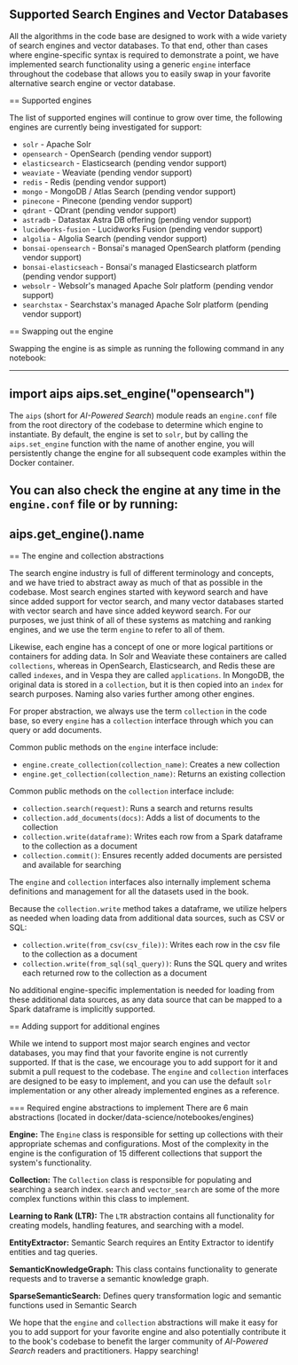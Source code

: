 ## Supported Search Engines and Vector Databases

All the algorithms in the code base are designed to work with a wide variety of search engines and vector databases. To that end, other than cases where engine-specific syntax is required to demonstrate a point, we have implemented search functionality using a generic `engine` interface throughout the codebase that allows you to easily swap in your favorite alternative search engine or vector database.

== Supported engines

The list of supported engines will continue to grow over time, the following engines are currently being investigated for support:

* `solr` - Apache Solr
* `opensearch` - OpenSearch (pending vendor support)
* `elasticsearch` - Elasticsearch (pending vendor support)
* `weaviate` - Weaviate (pending vendor support)
* `redis` - Redis (pending vendor support)
* `mongo` - MongoDB / Atlas Search (pending vendor support)
* `pinecone` - Pinecone (pending vendor support)
* `qdrant` - QDrant (pending vendor support)
* `astradb` - Datastax Astra DB offering (pending vendor support)
* `lucidworks-fusion` - Lucidworks Fusion (pending vendor support)
* `algolia` - Algolia Search (pending vendor support)
* `bonsai-opensearch` - Bonsai's managed OpenSearch platform (pending vendor support)
* `bonsai-elasticseach` - Bonsai's managed Elasticsearch platform (pending vendor support)
* `websolr` - Websolr's managed Apache Solr platform (pending vendor support)
* `searchstax` - Searchstax's managed Apache Solr platform (pending vendor support)


== Swapping out the engine

Swapping the engine is as simple as running the following command in any notebook:

----
import aips
aips.set_engine("opensearch")
----

The `aips` (short for _AI-Powered Search_) module reads an `engine.conf` file from the root directory of the codebase to determine which engine to instantiate. By default, the engine is set to `solr`, but by calling the `aips.set_engine` function with the name of another engine, you will persistently change the engine for all subsequent code examples within the Docker container.

You can also check the engine at any time in the `engine.conf` file or by running:
----
aips.get_engine().name
----


== The engine and collection abstractions

The search engine industry is full of different terminology and concepts, and we have tried to abstract away as much of that as possible in the codebase. Most search engines started with keyword search and have since added support for vector search, and many vector databases started with vector search and have since added keyword search. For our purposes, we just think of all of these systems as matching and ranking engines, and we use the term `engine` to refer to all of them.

Likewise, each engine has a concept of one or more logical partitions or containers for adding data. In Solr and Weaviate these containers are called `collections`, whereas in OpenSearch, Elasticsearch, and Redis these are called `indexes`, and in Vespa they are called `applications`. In MongoDB, the original data is stored in a `collection`, but it is then copied into an `index` for search purposes. Naming also varies further among other engines.

For proper abstraction, we always use the term `collection` in the code base, so every `engine` has a `collection` interface through which you can query or add documents.

Common public methods on the `engine` interface include:

* `engine.create_collection(collection_name)`: Creates a new collection
* `engine.get_collection(collection_name)`: Returns an existing collection

Common public methods on the `collection` interface include:

* `collection.search(request)`: Runs a search and returns results
* `collection.add_documents(docs)`: Adds a list of documents to the collection
* `collection.write(dataframe)`: Writes each row from a Spark dataframe to the collection as a document
* `collection.commit()`: Ensures recently added documents are persisted and available for searching

The `engine` and `collection` interfaces also internally implement schema definitions and management for all the datasets used in the book.

Because the `collection.write` method takes a dataframe, we utilize helpers as needed when loading data from additional data sources, such as CSV or SQL:
* `collection.write(from_csv(csv_file))`: Writes each row in the  csv file to the collection as a document
* `collection.write(from_sql(sql_query))`: Runs the SQL query and writes each returned row to the collection as a document

No additional engine-specific implementation is needed for loading from these additional data sources, as any data source that can be mapped to a Spark dataframe is implicitly supported.  

== Adding support for additional engines

While we intend to support most major search engines and vector databases, you may find that your favorite engine is not currently supported. If that is the case, we encourage you to add support for it and submit a pull request to the codebase. The `engine` and `collection` interfaces are designed to be easy to implement, and you can use the default `solr` implementation or any other already implemented engines as a reference.

=== Required engine abstractions to implement
There are 6 main abstractions (located in docker/data-science/notebookes/engines)

**Engine:** The `Engine` class is responsible for setting up collections with their appropriate schemas and configurations. Most of the complexity in the engine is the configuration of 15 different collections that support the system's functionality.

**Collection:** The `Collection` class is responsible for populating and searching a search index. `search` and `vector_search` are some of the more complex functions within this class to implement.

**Learning to Rank (LTR):** The `LTR` abstraction contains all functionality for creating models, handling features, and searching with a model.

**EntityExtractor:** Semantic Search requires an Entity Extractor to identify entities and tag queries.

**SemanticKnowledgeGraph:** This class contains functionality to generate requests and to traverse a semantic knowledge graph.

**SparseSemanticSearch:** Defines query transformation logic and semantic functions used in Semantic Search


We hope that the `engine` and `collection` abstractions will make it easy for you to add support for your favorite engine and also potentially contribute it to the book's codebase to benefit the larger community of _AI-Powered Search_ readers and practitioners. Happy searching!